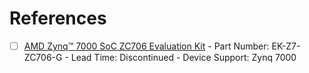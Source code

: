 

# References

- [ ] [AMD Zynq™ 7000 SoC ZC706 Evaluation Kit](https://www.amd.com/en/products/adaptive-socs-and-fpgas/evaluation-boards/ek-z7-zc706-g.html)
      - Part Number: EK-Z7-ZC706-G
      - Lead Time: Discontinued
      - Device Support: Zynq 7000
